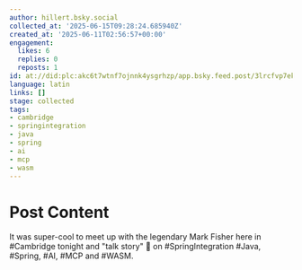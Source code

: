 ```yaml
---
author: hillert.bsky.social
collected_at: '2025-06-15T09:28:24.685940Z'
created_at: '2025-06-11T02:56:57+00:00'
engagement:
  likes: 6
  replies: 0
  reposts: 1
id: at://did:plc:akc6t7wtnf7ojnnk4ysgrhzp/app.bsky.feed.post/3lrcfvp7eks2c
language: latin
links: []
stage: collected
tags:
- cambridge
- springintegration
- java
- spring
- ai
- mcp
- wasm
---
```


# Post Content

It was super-cool to meet up with the legendary Mark Fisher here in #Cambridge  tonight and "talk story" 🤙 on  #SpringIntegration #Java, #Spring, #AI, #MCP and #WASM.
